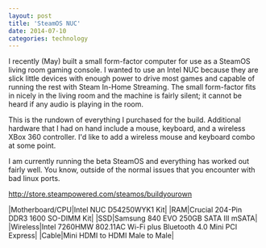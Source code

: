 ```yaml
---
layout: post
title: 'SteamOS NUC'
date: 2014-07-10
categories: technology
---
```


I recently (May) built a small form-factor computer for use as a SteamOS
living room gaming console. I wanted to use an Intel NUC because they are
slick little devices with enough power to drive most games and capable of
running the rest with Steam In-Home Streaming. The small form-factor fits in
nicely in the living room and the machine is fairly silent; it cannot be
heard if any audio is playing in the room.

This is the rundown of everything I purchased for the build. Additional
hardware that I had on hand include a mouse, keyboard, and a wireless XBox
360 controller. I'd like to add a wireless mouse and keyboard combo at some
point.

I am currently running the beta SteamOS and everything has worked out fairly
well. You know, outside of the normal issues that you encounter with bad
linux ports.

<http://store.steampowered.com/steamos/buildyourown>

|Motherboard/CPU|Intel NUC D54250WYK1 Kit|
|RAM|Crucial 204-Pin DDR3 1600 SO-DIMM Kit|
|SSD|Samsung 840 EVO 250GB SATA III mSATA|
|Wireless|Intel 7260HMW 802.11AC Wi-Fi plus Bluetooth 4.0 Mini PCI Express|
|Cable|Mini HDMI to HDMI Male to Male|
